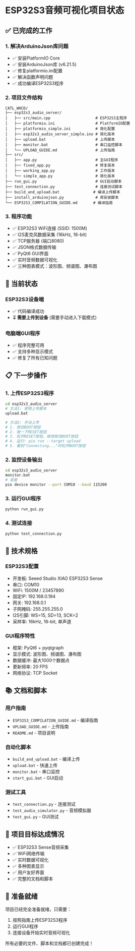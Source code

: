 # ESP32S3音频可视化项目状态

## ✅ 已完成的工作

### 1. 解决ArduinoJson库问题
- ✅ 安装PlatformIO Core
- ✅ 安装ArduinoJson库 (v6.21.5)
- ✅ 修复platformio.ini配置
- ✅ 解决函数声明问题
- ✅ 成功编译ESP32S3程序

### 2. 项目文件结构
```
CATL_WHCD/
├── esp32s3_audio_server/
│   ├── src/main.cpp                    # ESP32S3主程序
│   ├── platformio.ini                  # PlatformIO配置
│   ├── platformio_simple.ini           # 简化配置
│   ├── esp32s3_audio_server_simple.ino # 简化版本
│   ├── upload.bat                      # 上传脚本
│   ├── monitor.bat                     # 串口监控脚本
│   └── UPLOAD_GUIDE.md                 # 上传指南
├── src/
│   ├── app.py                          # 主GUI程序
│   ├── fixed_app.py                    # 修复版本
│   ├── working_app.py                  # 工作版本
│   └── simple_app.py                   # 简化版本
├── run_gui.py                          # GUI启动脚本
├── test_connection.py                  # 连接测试脚本
├── build_and_upload.bat               # 编译上传脚本
├── install_arduinojson.py              # 库安装脚本
└── ESP32S3_COMPILATION_GUIDE.md       # 编译指南
```

### 3. 程序功能
- ✅ ESP32S3 WiFi连接 (SSID: 1500M)
- ✅ I2S麦克风数据采集 (16kHz, 16-bit)
- ✅ TCP服务器 (端口8080)
- ✅ JSON格式数据传输
- ✅ PyQt6 GUI界面
- ✅ 实时音频数据可视化
- ✅ 三种图表模式：波形图、频谱图、瀑布图

## 🔄 当前状态

### ESP32S3设备端
- ✅ 代码编译成功
- ⏳ **需要上传到设备** (需要手动进入下载模式)

### 电脑端GUI程序
- ✅ 程序完整可用
- ✅ 支持多种显示模式
- ✅ 修复了所有已知问题

## 📋 下一步操作

### 1. 上传ESP32S3程序
```bash
cd esp32s3_audio_server
# 方法1: 使用上传脚本
upload.bat

# 方法2: 手动上传
# 1. 按住BOOT按钮
# 2. 按一下RESET按钮
# 3. 松开RESET按钮，继续按住BOOT按钮
# 4. 运行: pio run --target upload
# 5. 看到"Connecting..."时松开BOOT按钮
```

### 2. 监控设备输出
```bash
cd esp32s3_audio_server
monitor.bat
# 或者
pio device monitor --port COM10 --baud 115200
```

### 3. 运行GUI程序
```bash
python run_gui.py
```

### 4. 测试连接
```bash
python test_connection.py
```

## 🔧 技术规格

### ESP32S3配置
- 开发板: Seeed Studio XIAO ESP32S3 Sense
- 串口: COM10
- WiFi: 1500M / 23457890
- 固定IP: 192.168.0.194
- 网关: 192.168.0.1
- 子网掩码: 255.255.255.0
- I2S引脚: WS=15, SD=13, SCK=2
- 采样率: 16kHz, 16-bit, 单声道

### GUI程序特性
- 框架: PyQt6 + pyqtgraph
- 显示模式: 波形图、频谱图、瀑布图
- 数据缓冲: 最大1000个数据点
- 更新频率: 20 FPS
- 网络协议: TCP Socket

## 📚 文档和脚本

### 用户指南
- `ESP32S3_COMPILATION_GUIDE.md` - 编译指南
- `UPLOAD_GUIDE.md` - 上传指南
- `README.md` - 项目说明

### 自动化脚本
- `build_and_upload.bat` - 编译上传
- `upload.bat` - 快速上传
- `monitor.bat` - 串口监控
- `start_gui.bat` - GUI启动

### 测试工具
- `test_connection.py` - 连接测试
- `test_audio_simulator.py` - 音频模拟器
- `test_gui.py` - GUI测试

## 🎯 项目目标达成情况

- ✅ ESP32S3 Sense音频采集
- ✅ WiFi网络传输
- ✅ 实时数据可视化
- ✅ 多种图表显示
- ✅ 用户友好界面
- ✅ 完整的文档和脚本

## 🚀 准备就绪

项目已经完全准备就绪，只需要：
1. 按照指南上传ESP32S3程序
2. 运行GUI程序
3. 连接设备开始实时音频可视化

所有必要的文件、脚本和文档都已创建完成！ 
